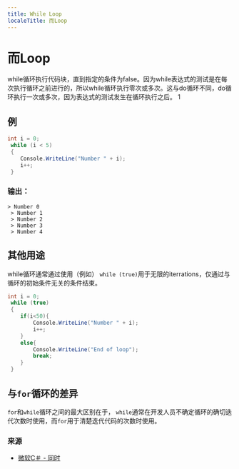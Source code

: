 ---
title: While Loop
localeTitle: 而Loop
---# 而Loop

while循环执行代码块，直到指定的条件为false。因为while表达式的测试是在每次执行循环之前进行的，所以while循环执行零次或多次。这与do循环不同，do循环执行一次或多次，因为表达式的测试发生在循环执行之后。 1

## 例

```csharp
int i = 0; 
 while (i < 5) 
 { 
    Console.WriteLine("Number " + i); 
    i++; 
 } 
```

### 输出：
```
> Number 0 
 > Number 1 
 > Number 2 
 > Number 3 
 > Number 4 
```

## 其他用途

while循环通常通过使用（例如） `while (true)`用于无限的iterrations，仅通过与循环的初始条件无关的条件结束。

```csharp
int i = 0; 
 while (true) 
 { 
    if(i<50){ 
        Console.WriteLine("Number " + i); 
        i++; 
    } 
    else{ 
        Console.WriteLine("End of loop"); 
        break; 
    } 
 } 
```

## 与`for`循环的差异

`for`和`while`循环之间的最大区别在于， `while`通常在开发人员不确定循环的确切迭代次数时使用，而`for`用于清楚迭代代码的次数时使用。

### 来源

*   [微软C＃ - 同时](https://docs.microsoft.com/en-us/dotnet/csharp/language-reference/keywords/while)